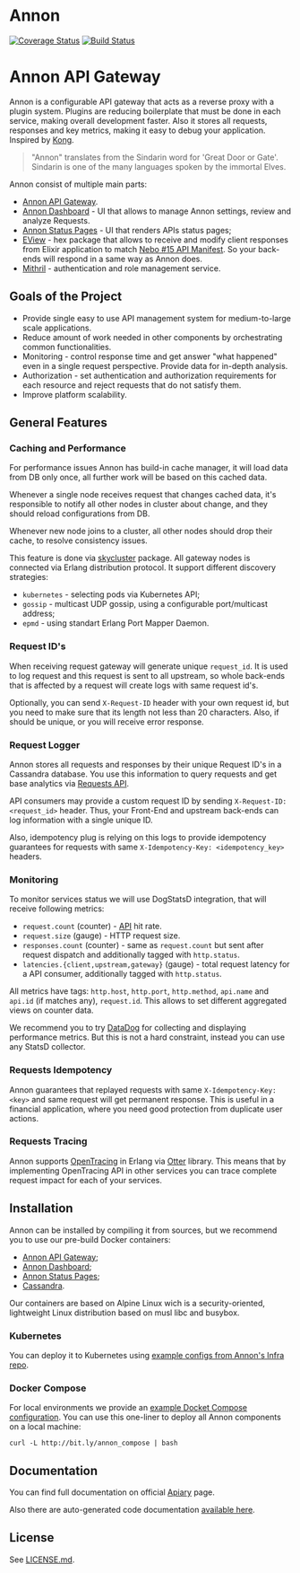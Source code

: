 # Annon

[![Coverage Status](https://coveralls.io/repos/github/Nebo15/annon.api/badge.svg?branch=master&t=y562b4)](https://coveralls.io/github/Nebo15/annon.api?branch=master) [![Build Status](https://travis-ci.org/Nebo15/annon.api.svg?branch=master)](https://travis-ci.org/Nebo15/annon.api)

# Annon API Gateway

Annon is a configurable API gateway that acts as a reverse proxy with a plugin system. Plugins are reducing boilerplate that must be done in each service, making overall development faster. Also it stores all requests, responses and key metrics, making it easy to debug your application. Inspired by [Kong](https://getkong.org/).

> "Annon" translates from the Sindarin word for 'Great Door or Gate'. Sindarin is one of the many languages spoken by the immortal Elves.

Annon consist of multiple main parts:

- [Annon API Gateway](https://github.com/Nebo15/annon.api).
- [Annon Dashboard](https://github.com/Nebo15/annon.web) - UI that allows to manage Annon settings, review and analyze Requests.
- [Annon Status Pages](https://github.com/Nebo15/annon.status.web) - UI that renders APIs status pages;
- [EView](https://hex.pm/packages/eview) - hex package that allows to receive and modify client responses from Elixir application to match [Nebo #15 API Manifest](http://docs.apimanifest.apiary.io/). So your back-ends will respond in a same way as Annon does.
- [Mithril](https://github.com/Nebo15/mithril.api) - authentication and role management service.

## Goals of the Project

- Provide single easy to use API management system for medium-to-large scale applications.
- Reduce amount of work needed in other components by orchestrating common functionalities.
- Monitoring - control response time and get answer "what happened" even in a single request perspective. Provide data for in-depth analysis.
- Authorization - set authentication and authorization requirements for each resource and reject requests that do not satisfy them.
- Improve platform scalability.

## General Features

### Caching and Performance

For performance issues Annon has build-in cache manager, it will load data from DB only once, all further work will be based on this cached data.

Whenever a single node receives request that changes cached data, it's responsible to notify all other nodes in cluster about change, and they should reload configurations from DB.

Whenever new node joins to a cluster, all other nodes should drop their cache, to resolve consistency issues.

This feature is done via [skycluster](https://github.com/Nebo15/skycluster) package. All gateway nodes is connected via Erlang distribution protocol.
It support different discovery strategies:

- `kubernetes` - selecting pods via Kubernetes API;
- `gossip` - multicast UDP gossip, using a configurable port/multicast address;
- `epmd` - using standart Erlang Port Mapper Daemon.

### Request ID's

When receiving request gateway will generate unique `request_id`. It is used to log request and this request is sent to all upstream, so whole back-ends that is affected by a request will create logs with same request id's.

Optionally, you can send `X-Request-ID` header with your own request id, but you need to make sure that its length not less than 20 characters. Also, if should be unique, or you will receive error response.

### Request Logger

Annon stores all requests and responses by their unique Request ID's in a Cassandra database. You use this information to query requests and get base analytics via [Requests API](#reference/requests/collection/get-all-requests).

API consumers may provide a custom request ID by sending `X-Request-ID: <request_id>` header. Thus, your Front-End and upstream back-ends can log information with a single unique ID.

Also, idempotency plug is relying on this logs to provide idempotency guarantees for requests with same `X-Idempotency-Key: <idempotency_key>` headers.

### Monitoring

To monitor services status we will use DogStatsD integration, that will receive following metrics:

- `request.count` (counter) - [API](#reference/apis) hit rate.
- `request.size` (gauge) - HTTP request size.
- `responses.count` (counter) - same as `request.count` but sent after request dispatch and additionally tagged with `http.status`.
- `latencies.{client,upstream,gateway}` (gauge) - total request latency for a API consumer, additionally tagged with `http.status`.

All metrics have tags: `http.host`, `http.port`, `http.method`, `api.name` and `api.id` (if matches any), `request.id`. This allows to set different aggregated views on counter data.

We recommend you to try [DataDog](https://www.datadoghq.com/) for collecting and displaying performance metrics. But this is not a hard constraint, instead you can use any StatsD collector.

### Requests Idempotency

Annon guarantees that replayed requests with same `X-Idempotency-Key: <key>` and same request will get permanent response. This is useful in a financial application, where you need good protection from duplicate user actions.

### Requests Tracing

Annon supports [OpenTracing](http://opentracing.io/) in Erlang via [Otter](https://github.com/Bluehouse-Technology/otter) library. This means that by implementing OpenTracing API in other services you can trace complete request impact for each of your services.

## Installation

Annon can be installed by compiling it from sources, but we recommend you to use our pre-build Docker containers:

- [Annon API Gateway](https://hub.docker.com/r/nebo15/annon_api/);
- [Annon Dashboard](https://hub.docker.com/r/nebo15/annon.web/);
- [Annon Status Pages](https://hub.docker.com/r/nebo15/annon.status.web/);
- [Cassandra](https://hub.docker.com/r/nebo15/alpine-cassandra/).

Our containers are based on Alpine Linux wich is a security-oriented, lightweight Linux distribution based on musl libc and busybox.

### Kubernetes

You can deploy it to Kubernetes using [example configs from Annon's Infra repo](https://github.com/Nebo15/annon.infra/blob/master/kubernetes).

### Docker Compose

For local environments we provide an [example Docket Compose configuration](https://github.com/Nebo15/annon.infra/tree/master/docker-compose). You can use this one-liner to deploy all Annon components on a local machine:

`curl -L http://bit.ly/annon_compose | bash`

## Documentation

You can find full documentation on official [Apiary](http://docs.annon.apiary.io/) page.

Also there are auto-generated code documentation [available here](https://nebo15.github.io/annon.api/api-reference.html#content).

## License

See [LICENSE.md](LICENSE.md).
